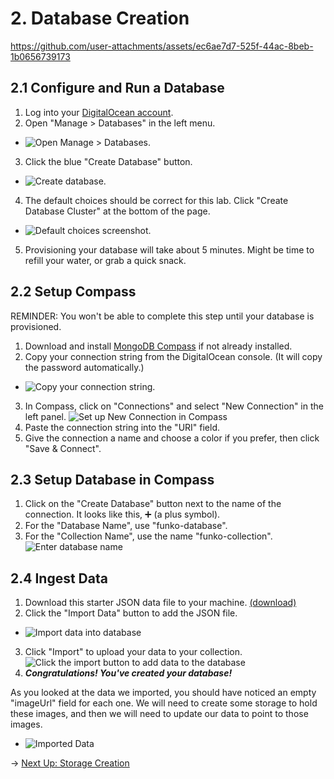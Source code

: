 # 2. Database Creation

https://github.com/user-attachments/assets/ec6ae7d7-525f-44ac-8beb-1b0656739173

## 2.1 Configure and Run a Database

1. Log into your [DigitalOcean account](https://cloud.digitalocean.com/login).
2. Open "Manage > Databases" in the left menu.
- ![Open Manage > Databases.](https://doimages.nyc3.cdn.digitaloceanspaces.com/GitHub/funko-showcase-workshop/2-Database/manage_databases.png)
3. Click the blue "Create Database" button.
- ![Create database.](https://doimages.nyc3.cdn.digitaloceanspaces.com/GitHub/funko-showcase-workshop/2-Database/create_database.png)
4. The default choices should be correct for this lab. Click "Create Database Cluster" at the bottom of the page.
- ![Default choices screenshot.](https://doimages.nyc3.cdn.digitaloceanspaces.com/GitHub/funko-showcase-workshop/2-Database/database_config.png)
5. Provisioning your database will take about 5 minutes. Might be time to refill your water, or grab a quick snack.

## 2.2 Setup Compass

REMINDER: You won't be able to complete this step until your database is provisioned.
1. Download and install [MongoDB Compass](https://www.mongodb.com/products/compass) if not already installed.
2. Copy your connection string from the DigitalOcean console. (It will copy the password automatically.)
- ![Copy your connection string.](https://doimages.nyc3.cdn.digitaloceanspaces.com/GitHub/funko-showcase-workshop/2-Database/connectionstring.png)
3. In Compass, click on "Connections" and select "New Connection" in the left panel.
![Set up New Connection in Compass](https://funko-workshop.nyc3.digitaloceanspaces.com/database/step-0.jpg)
4. Paste the connection string into the "URI" field.
5. Give the connection a name and choose a color if you prefer, then click "Save & Connect".

## 2.3 Setup Database in Compass

1. Click on the "Create Database" button next to the name of the connection. It looks like this, ➕ (a plus symbol).
2. For the "Database Name", use "funko-database".
3. For the "Collection Name", use the name "funko-collection". 
![Enter database name](https://funko-workshop.nyc3.digitaloceanspaces.com/database/step-1.jpg)

## 2.4 Ingest Data

1. Download this starter JSON data file to your machine. [(download)](https://github.com/do-community/funko-showcase-workshop/blob/main/data.json) 
2. Click the "Import Data" button to add the JSON file.
- ![Import data into database](https://funko-workshop.nyc3.digitaloceanspaces.com/database/step-2.jpg)
3. Click "Import" to upload your data to your collection.
![Click the import button to add data to the database](https://funko-workshop.nyc3.digitaloceanspaces.com/database/step-4.jpg)
4. ***Congratulations!  You've created your database!***

As you looked at the data we imported, you should have noticed an empty "imageUrl" field for each one.  We will need to create some storage to hold these images, and then we will need to update our data to point to those images.
- ![Imported Data](https://doimages.nyc3.cdn.digitaloceanspaces.com/GitHub/funko-showcase-workshop/2-Database/importeddata.png)


→ [Next Up: Storage Creation](STORAGE.md)
